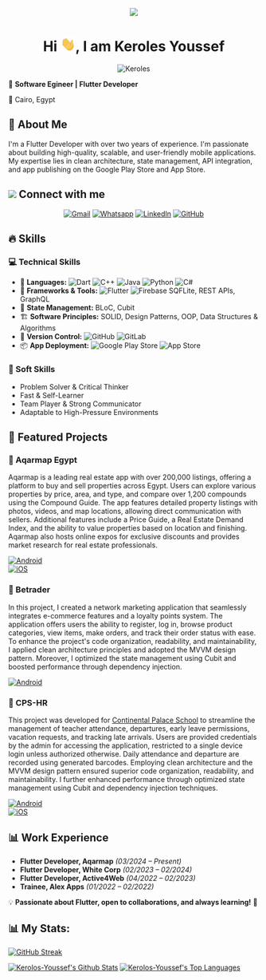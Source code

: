<p align="center">
  <img src="https://github.com/thompsonemerson/thompsonemerson/raw/master/cover-thompson.png" height="200"/>
</p>

<h1 align="center">Hi <img src="https://raw.githubusercontent.com/ABSphreak/ABSphreak/master/gifs/Hi.gif" width="30px">, I am Keroles Youssef </h1>

<p align="center"> 
	<img src="https://komarev.com/ghpvc/?username=Kerolos-Youssef&label=Profile%20views&color=0e75b6&style=plastic" alt="Keroles" /> 
</p>

🚀 **Software Egineer | Flutter Developer**  

📍 Cairo, Egypt

## 🌟 About Me  
I'm a Flutter Developer with over two years of experience. I'm passionate about building high-quality, scalable, and user-friendly mobile applications. My expertise lies in clean architecture, state management, API integration, and app publishing on the Google Play Store and App Store.  


## <img src="https://media.giphy.com/media/iY8CRBdQXODJSCERIr/giphy.gif" width="30px"> Connect with me
<p align="center">
	<a href="mailto:kerolesyoussef028@gmail.com"><img img src="https://img.shields.io/badge/gmail-%23EA4335.svg?style=plastic&logo=gmail&logoColor=white" alt="Gmail"/></a>
	<a href="https://wa.me/201555567439"><img src="https://img.shields.io/badge/whatsapp-%2325D366.svg?style=plastic&logo=whatsapp&logoColor=white" alt="Whatsapp"/></a>
	<a href="https://linkedin.com/in/keroles-youssef"><img src="https://img.shields.io/badge/linkedin-%230A66C2.svg?style=plastic&logo=linkedin&logoColor=white" alt="LinkedIn"/></a>
	<a href="https://github.com/Kerolos-Youssef"><img src="https://img.shields.io/badge/github-%23181717.svg?style=plastic&logo=github&logoColor=white" alt="GitHub"/></a>	
</p>

## 🔥 Skills  
### 💻 Technical Skills  
- 🚀 **Languages:** ![Dart](https://img.shields.io/badge/Dart-0175C2?logo=dart&logoColor=white) ![C++](https://img.shields.io/badge/C++-00599C?logo=c%2B%2B&logoColor=white) ![Java](https://img.shields.io/badge/Java-007396?logo=java&logoColor=white) ![Python](https://img.shields.io/badge/Python-3776AB?logo=python&logoColor=white) ![C#](https://img.shields.io/badge/C%23-239120?logo=c-sharp&logoColor=white)  
- 📱 **Frameworks & Tools:** ![Flutter](https://img.shields.io/badge/Flutter-02569B?logo=flutter&logoColor=white) ![Firebase](https://img.shields.io/badge/Firebase-FFCA28?logo=firebase&logoColor=black) SQFLite, REST APIs, GraphQL  
- 🔄 **State Management:** BLoC, Cubit  
- 🏗️ **Software Principles:** SOLID, Design Patterns, OOP, Data Structures & Algorithms  
- 🔧 **Version Control:** ![GitHub](https://img.shields.io/badge/GitHub-181717?logo=github&logoColor=white) ![GitLab](https://img.shields.io/badge/GitLab-FC6D26?logo=gitlab&logoColor=white)  
- 📦 **App Deployment:** ![Google Play Store](https://img.shields.io/badge/Play%20Store-414141?logo=google-play&logoColor=white) ![App Store](https://img.shields.io/badge/App%20Store-0D96F6?logo=app-store&logoColor=white)  

### 🎯 Soft Skills  
- Problem Solver & Critical Thinker  
- Fast & Self-Learner  
- Team Player & Strong Communicator  
- Adaptable to High-Pressure Environments  

## 📱 Featured Projects  
### 🔹 Aqarmap Egypt  
Aqarmap is a leading real estate app with over 200,000 listings, offering a platform to buy and sell properties across Egypt. Users can explore various properties by price, area, and type, and compare over 1,200 compounds using the Compound Guide. The app features detailed property listings with photos, videos, and map locations, allowing direct communication with sellers. Additional features include a Price Guide, a Real Estate Demand Index, and the ability to value properties based on location and finishing. Aqarmap also hosts online expos for exclusive discounts and provides market research for real estate professionals.  

[![Android](https://img.shields.io/badge/Android-PlayStore-green)](https://play.google.com/store/apps/details?id=com.aqarmap.android)  
[![iOS](https://img.shields.io/badge/iOS-AppStore-blue)](https://apps.apple.com/us/app/aqarmap-egypt/id642633889)  

### 🔹 Betrader  
In this project, I created a network marketing application that seamlessly integrates e-commerce features and a loyalty points system. The application offers users the ability to register, log in, browse product categories, view items, make orders, and track their order status with ease. To enhance the project's code organization, readability, and maintainability, I applied clean architecture principles and adopted the MVVM design pattern. Moreover, I optimized the state management using Cubit and boosted performance through dependency injection.

[![Android](https://img.shields.io/badge/Android-PlayStore-green)](https://play.google.com/store/apps/details?id=be.trader)  

### 🔹 CPS-HR  
This project was developed for [Continental Palace School](https://www.cps-education.com/) to streamline the management of teacher attendance, departures, early leave permissions, vacation requests, and tracking late arrivals. Users are provided credentials by the admin for accessing the application, restricted to a single device login unless authorized otherwise. Daily attendance and departure are recorded using generated barcodes. Employing clean architecture and the MVVM design pattern ensured superior code organization, readability, and maintainability. I further enhanced performance through optimized state management using Cubit and dependency injection techniques.

[![Android](https://img.shields.io/badge/Android-PlayStore-green)](https://play.google.com/store/apps/details?id=com.cps.hr)  
[![iOS](https://img.shields.io/badge/iOS-AppStore-blue)](https://apps.apple.com/app/cps-hr/id6737413195)  

## 📊 Work Experience  
- **Flutter Developer, Aqarmap** *(03/2024 – Present)*  
- **Flutter Developer, White Corp** *(02/2023 – 02/2024)*  
- **Flutter Developer, Active4Web** *(04/2022 – 02/2023)*  
- **Trainee, Alex Apps** *(01/2022 – 02/2022)*  

💡 **Passionate about Flutter, open to collaborations, and always learning!** 🚀  

## 📊 My Stats:

<a href="https://git.io/streak-stats"><img src="https://github-readme-streak-stats.herokuapp.com?user=Kerolos-Youssef&theme=dark&border_radius=12" alt="GitHub Streak" /></a>

<a href="https://github.com/Kerolos-Youssef/github-readme-stats"><img alt="Kerolos-Youssef's Github Stats" src="https://github-readme-stats.vercel.app/api?username=Kerolos-Youssef&show_icons=true&count_private=true&theme=react&hide_border=true&bg_color=0D1117" /></a>
<a href="https://github.com/Kerolos-Youssef/github-readme-stats"><img alt="Kerolos-Youssef's Top Languages" src="https://github-readme-stats.vercel.app/api/top-langs/?username=Kerolos-Youssef&langs_count=8&count_private=true&layout=compact&theme=react&hide_border=true&bg_color=0D1117" /></a>
